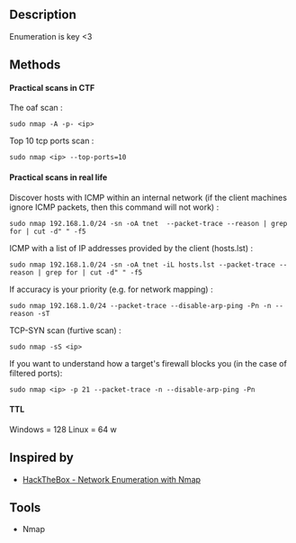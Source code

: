 
## Description

Enumeration is key <3

## Methods

#### Practical scans in CTF

The oaf scan : 
```shell-session
sudo nmap -A -p- <ip>
```

Top 10 tcp ports scan : 
```
sudo nmap <ip> --top-ports=10
```

####   Practical scans in real life

Discover hosts with ICMP within an internal network (if the client machines ignore ICMP packets, then this command will not work) :
```shell-session
sudo nmap 192.168.1.0/24 -sn -oA tnet  --packet-trace --reason | grep for | cut -d" " -f5
```

ICMP with a list of IP addresses provided by the client (hosts.lst) :
```shell-session
sudo nmap 192.168.1.0/24 -sn -oA tnet -iL hosts.lst --packet-trace --reason | grep for | cut -d" " -f5
```

If accuracy is your priority (e.g. for network mapping) : 
```shell-session
sudo nmap 192.168.1.0/24 --packet-trace --disable-arp-ping -Pn -n --reason -sT 
```

TCP-SYN scan (furtive scan) :
```shell-session
sudo nmap -sS <ip>
```

If you want to understand how a target's firewall blocks you (in the case of filtered ports): 
```
sudo nmap <ip> -p 21 --packet-trace -n --disable-arp-ping -Pn
```
#### TTL

Windows = 128
Linux = 64
w
## Inspired by

- [HackTheBox - Network Enumeration with Nmap](https://academy.hackthebox.com/module/details/19)

## Tools

- Nmap